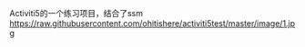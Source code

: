 Activiti5的一个练习项目，结合了ssm
https://raw.githubusercontent.com/ohitishere/activiti5test/master/image/1.jpg
